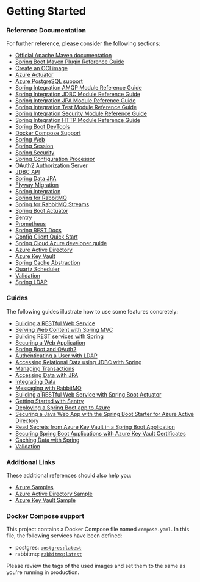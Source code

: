 # Getting Started

### Reference Documentation
For further reference, please consider the following sections:

* [Official Apache Maven documentation](https://maven.apache.org/guides/index.html)
* [Spring Boot Maven Plugin Reference Guide](https://docs.spring.io/spring-boot/docs/3.2.5/maven-plugin/reference/html/)
* [Create an OCI image](https://docs.spring.io/spring-boot/docs/3.2.5/maven-plugin/reference/html/#build-image)
* [Azure Actuator](https://aka.ms/spring/docs/actuator)
* [Azure PostgreSQL support](https://aka.ms/spring/msdocs/postgresql)
* [Spring Integration AMQP Module Reference Guide](https://docs.spring.io/spring-integration/reference/html/amqp.html)
* [Spring Integration JDBC Module Reference Guide](https://docs.spring.io/spring-integration/reference/html/jdbc.html)
* [Spring Integration JPA Module Reference Guide](https://docs.spring.io/spring-integration/reference/html/jpa.html)
* [Spring Integration Test Module Reference Guide](https://docs.spring.io/spring-integration/reference/html/testing.html)
* [Spring Integration Security Module Reference Guide](https://docs.spring.io/spring-integration/reference/html/security.html)
* [Spring Integration HTTP Module Reference Guide](https://docs.spring.io/spring-integration/reference/html/http.html)
* [Spring Boot DevTools](https://docs.spring.io/spring-boot/docs/3.2.5/reference/htmlsingle/index.html#using.devtools)
* [Docker Compose Support](https://docs.spring.io/spring-boot/docs/3.2.5/reference/htmlsingle/index.html#features.docker-compose)
* [Spring Web](https://docs.spring.io/spring-boot/docs/3.2.5/reference/htmlsingle/index.html#web)
* [Spring Session](https://docs.spring.io/spring-session/reference/)
* [Spring Security](https://docs.spring.io/spring-boot/docs/3.2.5/reference/htmlsingle/index.html#web.security)
* [Spring Configuration Processor](https://docs.spring.io/spring-boot/docs/3.2.5/reference/htmlsingle/index.html#appendix.configuration-metadata.annotation-processor)
* [OAuth2 Authorization Server](https://docs.spring.io/spring-boot/docs/3.2.5/reference/htmlsingle/index.html#web.security.oauth2.authorization-server)
* [JDBC API](https://docs.spring.io/spring-boot/docs/3.2.5/reference/htmlsingle/index.html#data.sql)
* [Spring Data JPA](https://docs.spring.io/spring-boot/docs/3.2.5/reference/htmlsingle/index.html#data.sql.jpa-and-spring-data)
* [Flyway Migration](https://docs.spring.io/spring-boot/docs/3.2.5/reference/htmlsingle/index.html#howto.data-initialization.migration-tool.flyway)
* [Spring Integration](https://docs.spring.io/spring-boot/docs/3.2.5/reference/htmlsingle/index.html#messaging.spring-integration)
* [Spring for RabbitMQ](https://docs.spring.io/spring-boot/docs/3.2.5/reference/htmlsingle/index.html#messaging.amqp)
* [Spring for RabbitMQ Streams](https://docs.spring.io/spring-amqp/reference/stream.html)
* [Spring Boot Actuator](https://docs.spring.io/spring-boot/docs/3.2.5/reference/htmlsingle/index.html#actuator)
* [Sentry](https://docs.sentry.io/platforms/java/)
* [Prometheus](https://docs.spring.io/spring-boot/docs/3.2.5/reference/htmlsingle/index.html#actuator.metrics.export.prometheus)
* [Spring REST Docs](https://docs.spring.io/spring-restdocs/docs/current/reference/htmlsingle/)
* [Config Client Quick Start](https://docs.spring.io/spring-cloud-config/docs/current/reference/html/#_client_side_usage)
* [Spring Cloud Azure developer guide](https://aka.ms/spring/msdocs/developer-guide)
* [Azure Active Directory](https://microsoft.github.io/spring-cloud-azure/current/reference/html/index.html#spring-security-with-azure-active-directory)
* [Azure Key Vault](https://microsoft.github.io/spring-cloud-azure/current/reference/html/index.html#secret-management)
* [Spring Cache Abstraction](https://docs.spring.io/spring-boot/docs/3.2.5/reference/htmlsingle/index.html#io.caching)
* [Quartz Scheduler](https://docs.spring.io/spring-boot/docs/3.2.5/reference/htmlsingle/index.html#io.quartz)
* [Validation](https://docs.spring.io/spring-boot/docs/3.2.5/reference/htmlsingle/index.html#io.validation)
* [Spring LDAP](https://docs.spring.io/spring-boot/docs/3.2.5/reference/htmlsingle/index.html#data.nosql.ldap)

### Guides
The following guides illustrate how to use some features concretely:

* [Building a RESTful Web Service](https://spring.io/guides/gs/rest-service/)
* [Serving Web Content with Spring MVC](https://spring.io/guides/gs/serving-web-content/)
* [Building REST services with Spring](https://spring.io/guides/tutorials/rest/)
* [Securing a Web Application](https://spring.io/guides/gs/securing-web/)
* [Spring Boot and OAuth2](https://spring.io/guides/tutorials/spring-boot-oauth2/)
* [Authenticating a User with LDAP](https://spring.io/guides/gs/authenticating-ldap/)
* [Accessing Relational Data using JDBC with Spring](https://spring.io/guides/gs/relational-data-access/)
* [Managing Transactions](https://spring.io/guides/gs/managing-transactions/)
* [Accessing Data with JPA](https://spring.io/guides/gs/accessing-data-jpa/)
* [Integrating Data](https://spring.io/guides/gs/integration/)
* [Messaging with RabbitMQ](https://spring.io/guides/gs/messaging-rabbitmq/)
* [Building a RESTful Web Service with Spring Boot Actuator](https://spring.io/guides/gs/actuator-service/)
* [Getting Started with Sentry](https://docs.sentry.io/platforms/java/guides/spring-boot/)
* [Deploying a Spring Boot app to Azure](https://spring.io/guides/gs/spring-boot-for-azure/)
* [Securing a Java Web App with the Spring Boot Starter for Azure Active Directory](https://aka.ms/spring/msdocs/aad)
* [Read Secrets from Azure Key Vault in a Spring Boot Application](https://aka.ms/spring/msdocs/keyvault)
* [Securing Spring Boot Applications with Azure Key Vault Certificates](https://aka.ms/spring/msdocs/keyvault/certificates)
* [Caching Data with Spring](https://spring.io/guides/gs/caching/)
* [Validation](https://spring.io/guides/gs/validating-form-input/)

### Additional Links
These additional references should also help you:

* [Azure Samples](https://aka.ms/spring/samples)
* [Azure Active Directory Sample](https://aka.ms/spring/samples/latest/aad)
* [Azure Key Vault Sample](https://aka.ms/spring/samples/latest/keyvault)

### Docker Compose support
This project contains a Docker Compose file named `compose.yaml`.
In this file, the following services have been defined:

* postgres: [`postgres:latest`](https://hub.docker.com/_/postgres)
* rabbitmq: [`rabbitmq:latest`](https://hub.docker.com/_/rabbitmq)

Please review the tags of the used images and set them to the same as you're running in production.

